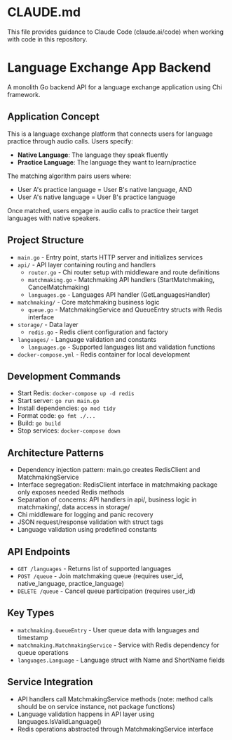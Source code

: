 # CLAUDE.md

This file provides guidance to Claude Code (claude.ai/code) when working with code in this repository.

# Language Exchange App Backend

A monolith Go backend API for a language exchange application using Chi framework.

## Application Concept
This is a language exchange platform that connects users for language practice through audio calls. Users specify:
- **Native Language**: The language they speak fluently
- **Practice Language**: The language they want to learn/practice

The matching algorithm pairs users where:
- User A's practice language = User B's native language, AND
- User A's native language = User B's practice language

Once matched, users engage in audio calls to practice their target languages with native speakers.

## Project Structure
- `main.go` - Entry point, starts HTTP server and initializes services
- `api/` - API layer containing routing and handlers
  - `router.go` - Chi router setup with middleware and route definitions
  - `matchmaking.go` - Matchmaking API handlers (StartMatchmaking, CancelMatchmaking)
  - `languages.go` - Languages API handler (GetLanguagesHandler)
- `matchmaking/` - Core matchmaking business logic
  - `queue.go` - MatchmakingService and QueueEntry structs with Redis interface
- `storage/` - Data layer
  - `redis.go` - Redis client configuration and factory
- `languages/` - Language validation and constants
  - `languages.go` - Supported languages list and validation functions
- `docker-compose.yml` - Redis container for local development

## Development Commands
- Start Redis: `docker-compose up -d redis`
- Start server: `go run main.go`
- Install dependencies: `go mod tidy`
- Format code: `go fmt ./...`
- Build: `go build`
- Stop services: `docker-compose down`

## Architecture Patterns
- Dependency injection pattern: main.go creates RedisClient and MatchmakingService
- Interface segregation: RedisClient interface in matchmaking package only exposes needed Redis methods
- Separation of concerns: API handlers in api/, business logic in matchmaking/, data access in storage/
- Chi middleware for logging and panic recovery
- JSON request/response validation with struct tags
- Language validation using predefined constants

## API Endpoints
- `GET /languages` - Returns list of supported languages
- `POST /queue` - Join matchmaking queue (requires user_id, native_language, practice_language)
- `DELETE /queue` - Cancel queue participation (requires user_id)

## Key Types
- `matchmaking.QueueEntry` - User queue data with languages and timestamp
- `matchmaking.MatchmakingService` - Service with Redis dependency for queue operations
- `languages.Language` - Language struct with Name and ShortName fields

## Service Integration
- API handlers call MatchmakingService methods (note: method calls should be on service instance, not package functions)
- Language validation happens in API layer using languages.IsValidLanguage()
- Redis operations abstracted through MatchmakingService interface